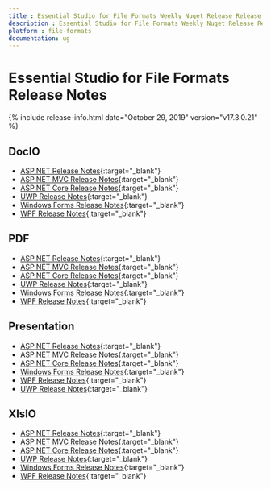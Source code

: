 ```yaml
---
title : Essential Studio for File Formats Weekly Nuget Release Release Notes  
description : Essential Studio for File Formats Weekly Nuget Release Release Notes  
platform : file-formats
documentation: ug
---
```


# Essential Studio for File Formats  Release Notes  

{% include release-info.html date="October 29, 2019" version="v17.3.0.21" %} 

## DocIO

* [ASP.NET Release Notes](/aspnet/release-notes/v17.3.0.21#docio){:target="_blank"}
* [ASP.NET MVC Release Notes](/aspnetmvc/release-notes/v17.3.0.21#docio){:target="_blank"}
* [ASP.NET Core Release Notes](/aspnet-core/release-notes/v17.3.0.21#docio){:target="_blank"}
* [UWP Release Notes](/uwp/release-notes/v17.3.0.21#docio){:target="_blank"}
* [Windows Forms Release Notes](/windowsforms/release-notes/v17.3.0.21#docio){:target="_blank"}
* [WPF Release Notes](/wpf/release-notes/v17.3.0.21#docio){:target="_blank"}


## PDF

* [ASP.NET Release Notes](/aspnet/release-notes/v17.3.0.21#pdf){:target="_blank"}
* [ASP.NET MVC Release Notes](/aspnetmvc/release-notes/v17.3.0.21#pdf){:target="_blank"}
* [ASP.NET Core Release Notes](/aspnet-core/release-notes/v17.3.0.21#pdf){:target="_blank"}
* [UWP Release Notes](/uwp/release-notes/v17.3.0.21#pdf){:target="_blank"}
* [Windows Forms Release Notes](/windowsforms/release-notes/v17.3.0.21#pdf){:target="_blank"}
* [WPF Release Notes](/wpf/release-notes/v17.3.0.21#pdf){:target="_blank"}


## Presentation

* [ASP.NET Release Notes](/aspnet/release-notes/v17.3.0.21#presentation){:target="_blank"}
* [ASP.NET MVC Release Notes](/aspnetmvc/release-notes/v17.3.0.21#presentation){:target="_blank"}
* [ASP.NET Core Release Notes](/aspnet-core/release-notes/v17.3.0.21#presentation){:target="_blank"}
* [Windows Forms Release Notes](/windowsforms/release-notes/v17.3.0.21#presentation){:target="_blank"}
* [WPF Release Notes](/wpf/release-notes/v17.3.0.21#presentation){:target="_blank"}
* [UWP Release Notes](/uwp/release-notes/v17.3.0.21#presentation){:target="_blank"}


## XlsIO

* [ASP.NET Release Notes](/aspnet/release-notes/v17.3.0.21#xlsio){:target="_blank"}
* [ASP.NET MVC Release Notes](/aspnetmvc/release-notes/v17.3.0.21#xlsio){:target="_blank"}
* [ASP.NET Core Release Notes](/aspnet-core/release-notes/v17.3.0.21#xlsio){:target="_blank"}
* [UWP Release Notes](/uwp/release-notes/v17.3.0.21#xlsio){:target="_blank"}
* [Windows Forms Release Notes](/windowsforms/release-notes/v17.3.0.21#xlsio){:target="_blank"}
* [WPF Release Notes](/wpf/release-notes/v17.3.0.21#xlsio){:target="_blank"}